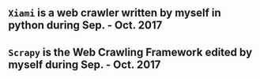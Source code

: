 
## `Xiami` is a web crawler written by myself in python during Sep. - Oct. 2017


## `Scrapy` is the Web Crawling Framework edited by myself during Sep. - Oct. 2017
